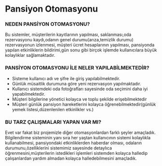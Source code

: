 # Pansiyon Otomasyonu
### NEDEN PANSİYON OTOMASYONU?
Bu sistemler, müşterilerin kayıtlarının yapılması, saklanması,oda rezervasyonu kaydı,odanın genel durumu(arıza,temizlik durumu) rezervasyonun izlenmesi, müşteri ücret hesaplarının yapılması, pansiyonda yapılan etkinliklerin bildirimi,gün sonu gibi birçok  işlemde kullanıcılara büyük kolaylıklar sağlamaktadır.


### PANSİYON OTOMASYONU İLE NELER YAPILABİLMEKTEDİR?
- Sisteme kullanıcı adı ve şifre ile giriş yapılabilmektedir. 
- Günlük müsaitlik durumuna göre yeni rezervasyon yapılmaktadır.
- Kullanıcı sistemdeki oda fotoğrafları sayesinde oda seçimini daha iyi yapabilmektedir.
- Müşteri bilgilerine yönetici kolayca ve toplu şekilde erişebilmektedir
- Müşteri günlük pansiyon hareketlerini kolayca öğrenebilmektedir(günlük yemek listesi,düzenlenilen etkinlikler vs.)

### BU TARZ ÇALIŞMALARI YAPAN VAR MI?
Evet var fakat biz projemizle diğer otomasyonlardan farklı şeyler amaçladık. Bilgilendirme sisteminin yanı sıra her yaştan kullanıcının sistemi kolaylıkla kullanabilmesi, pansiyondaki etkinliklerden haberdar olması, odaların durumunu,özelliklerini sistemimiz sayesinde detaylıca öğrenmesini,müşterilerin istedikleri işlemleri sistemden kolayca halledip çalışanlardan yardım almadan kolayca halledebilmesini amaçladık.
